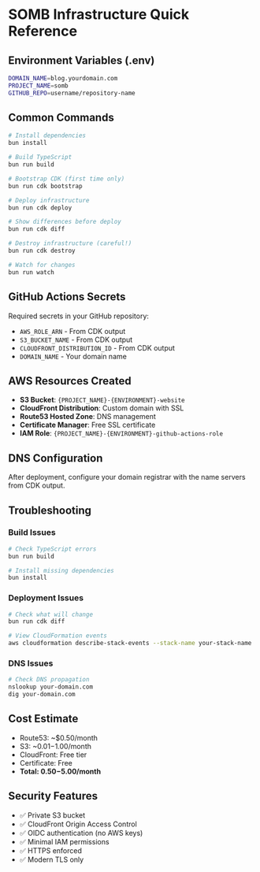 # SOMB Infrastructure Quick Reference

## Environment Variables (.env)

```bash
DOMAIN_NAME=blog.yourdomain.com
PROJECT_NAME=somb
GITHUB_REPO=username/repository-name
```

## Common Commands

```bash
# Install dependencies
bun install

# Build TypeScript
bun run build

# Bootstrap CDK (first time only)
bun run cdk bootstrap

# Deploy infrastructure
bun run cdk deploy

# Show differences before deploy
bun run cdk diff

# Destroy infrastructure (careful!)
bun run cdk destroy

# Watch for changes
bun run watch
```

## GitHub Actions Secrets

Required secrets in your GitHub repository:

- `AWS_ROLE_ARN` - From CDK output
- `S3_BUCKET_NAME` - From CDK output
- `CLOUDFRONT_DISTRIBUTION_ID` - From CDK output
- `DOMAIN_NAME` - Your domain name

## AWS Resources Created

- **S3 Bucket**: `{PROJECT_NAME}-{ENVIRONMENT}-website`
- **CloudFront Distribution**: Custom domain with SSL
- **Route53 Hosted Zone**: DNS management
- **Certificate Manager**: Free SSL certificate
- **IAM Role**: `{PROJECT_NAME}-{ENVIRONMENT}-github-actions-role`

## DNS Configuration

After deployment, configure your domain registrar with the name servers from CDK output.

## Troubleshooting

### Build Issues

```bash
# Check TypeScript errors
bun run build

# Install missing dependencies
bun install
```

### Deployment Issues

```bash
# Check what will change
bun run cdk diff

# View CloudFormation events
aws cloudformation describe-stack-events --stack-name your-stack-name
```

### DNS Issues

```bash
# Check DNS propagation
nslookup your-domain.com
dig your-domain.com
```

## Cost Estimate

- Route53: ~$0.50/month
- S3: ~$0.01-$1.00/month
- CloudFront: Free tier
- Certificate: Free
- **Total: $0.50-$5.00/month**

## Security Features

- ✅ Private S3 bucket
- ✅ CloudFront Origin Access Control
- ✅ OIDC authentication (no AWS keys)
- ✅ Minimal IAM permissions
- ✅ HTTPS enforced
- ✅ Modern TLS only
